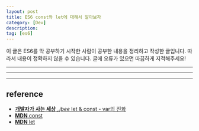```yaml
---
layout: post
title: ES6 const와 let에 대해서 알아보자
category: [Dev]
description:
tag: [es6]
---
```


이 글은 ES6를 막 공부하기 시작한 사람이 공부한 내용을 정리하고 작성한 글입니다. 따라서 내용이 정확하지 않을 수 있습니다. 글에 오류가 있으면 따끔하게 지적해주세요!

---



---



---

## reference
- [**개발자가 사는 세상** *_jbee* let & const - var의 진화](http://asfirstalways.tistory.com/267)
- [**MDN** const](https://developer.mozilla.org/en-US/docs/Web/JavaScript/Reference/Statements/const)
- [**MDN** let](https://developer.mozilla.org/en-US/docs/Web/JavaScript/Reference/Statements/let)

